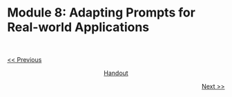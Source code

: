# Module 8: Adapting Prompts for Real-world Applications

<br>

<p align="left"><a href="https://github.com/vennby/ChatGPT-University/blob/main/Prompt%20Engineering/Module%2006.md"><< Previous</a></p>
<p align="center"><a href="https://github.com/vennby/ChatGPT-University/blob/main/Prompt%20Engineering/Handout.md">Handout</a></p>
<p align="right"><a href="https://github.com/vennby/ChatGPT-University/blob/main/Prompt%20Engineering/Module%2008.md">Next >></a></p>
